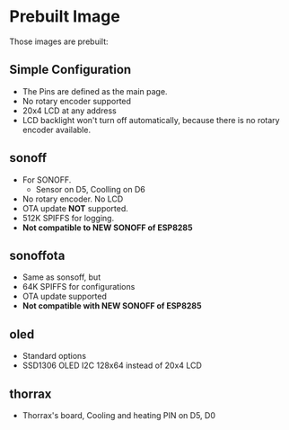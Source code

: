 # Prebuilt Image

Those images are prebuilt:
## Simple Configuration
 * The Pins are defined as the main page.
 * No rotary encoder supported
 * 20x4 LCD at any address
 * LCD backlight won't turn off automatically, because there is no rotary encoder available.

## sonoff
* For SONOFF.
    * Sensor on D5, Coolling on D6 
 * No rotary encoder. No LCD
 * OTA update **NOT** supported.
 * 512K SPIFFS for logging.
 * **Not compatible to NEW SONOFF of ESP8285**

## sonoffota
* Same as sonsoff, but
 * 64K SPIFFS for configurations
 * OTA update supported
 * **Not compatible with NEW SONOFF of ESP8285**


## oled
* Standard options
* SSD1306 OLED I2C 128x64 instead of 20x4 LCD

## thorrax
* Thorrax's board, Cooling and heating PIN on D5, D0